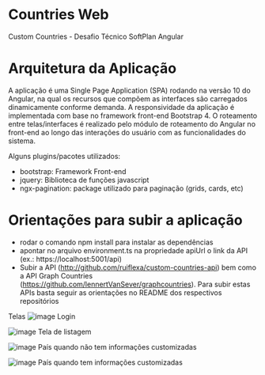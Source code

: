 # Countries Web
Custom Countries - Desafio Técnico SoftPlan Angular

# Arquitetura da Aplicação
A aplicação é uma Single Page Application (SPA) rodando na versão 10 do Angular, na qual os recursos que compõem as interfaces são carregados dinamicamente conforme demanda. A responsividade da aplicação é implementada com base no framework front-end Bootstrap 4. O roteamento entre telas/interfaces é realizado pelo módulo de roteamento do Angular no front-end ao longo das interações do usuário com as funcionalidades do sistema.

Alguns plugins/pacotes utilizados:
- bootstrap: Framework Front-end
- jquery: Biblioteca de funções javascript
- ngx-pagination: package utilizado para paginação (grids, cards, etc)

# Orientações para subir a aplicação
- rodar o comando npm install para instalar as dependências
- apontar no arquivo environment.ts na propriedade apiUrl o link da API (ex.: https://localhost:5001/api)
- Subir a API (http://github.com/ruiflexa/custom-countries-api)  bem como a API Graph Countries (https://github.com/lennertVanSever/graphcountries). Para subir estas APIs basta seguir as orientações no README dos respectivos repositórios

Telas
![image](https://user-images.githubusercontent.com/23639567/116627062-cbe9a000-a922-11eb-83ea-fa4a7f2974ad.png)
Login

![image](https://user-images.githubusercontent.com/23639567/116627105-e459ba80-a922-11eb-8ab6-917aece77a16.png)
Tela de listagem

![image](https://user-images.githubusercontent.com/23639567/116627128-f0de1300-a922-11eb-95ff-95e72cfbf091.png)
País quando não tem informações customizadas 

![image](https://user-images.githubusercontent.com/23639567/116627194-08b59700-a923-11eb-9467-5a669de691a3.png)
País quando tem informações customizadas


